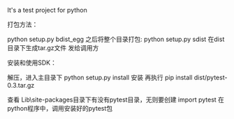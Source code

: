 It's a test project for python

打包方法：

python setup.py bdist_egg
之后将整个目录打包:
python setup.py sdist
在dist目录下生成tar.gz文件
发给调用方


安装和使用SDK：

解压，进入主目录下
python setup.py install 安装
再执行
pip install dist/pytest-0.3.tar.gz

查看
Lib\site-packages目录下有没有pytest目录，无则要创建
import pytest 在python程序中，调用安装好的pytest包
